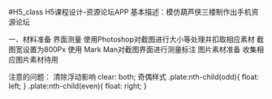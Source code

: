#H5_class
H5课程设计-资源论坛APP
基本描述：模仿葫芦侠三楼制作出手机资源论坛

一、材料准备
界面测量
	使用Photoshop对截图进行大小等处理并扣取相应素材
		截图宽设置为800Px
	使用 Mark Man对截图界面进行测量标注
图片素材准备
	收集相应图片素材待用





注意的问题：
清除浮动影响
	clear: both;
奇偶样式
.plate:nth-child(odd){
	float: left;
}
.plate:nth-child(even){
	float: right;
}
